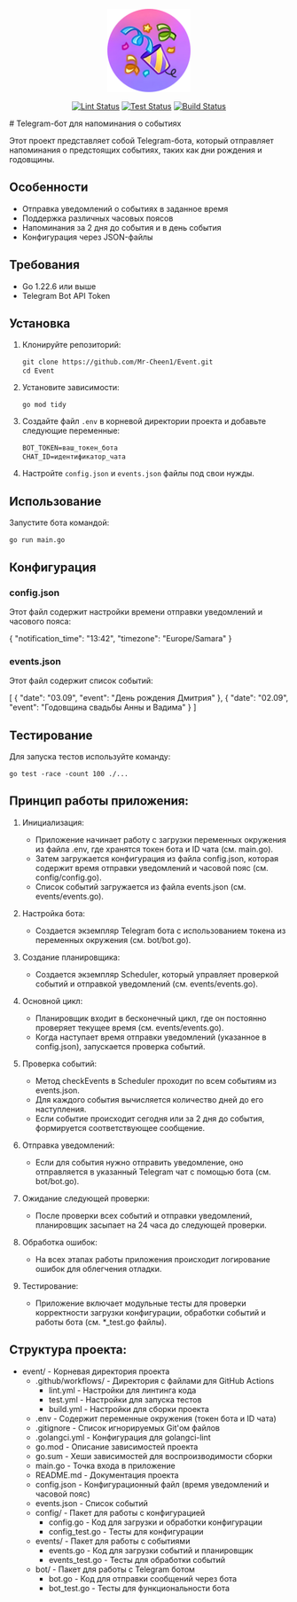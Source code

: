 <p align="center">
  <img src="event.png" width="150">
</p>

<p align="center">
  <a href="https://github.com/Mr-Cheen1/Event/actions/workflows/lint.yml"><img src="https://github.com/Mr-Cheen1/Event/actions/workflows/lint.yml/badge.svg" alt="Lint Status"/></a>
  <a href="https://github.com/Mr-Cheen1/Event/actions/workflows/test.yml"><img src="https://github.com/Mr-Cheen1/Event/actions/workflows/test.yml/badge.svg" alt="Test Status"/></a>
  <a href="https://github.com/Mr-Cheen1/Event/actions/workflows/build.yml"><img src="https://github.com/Mr-Cheen1/Event/actions/workflows/build.yml/badge.svg" alt="Build Status"/></a>
</p>
# Telegram-бот для напоминания о событиях

Этот проект представляет собой Telegram-бота, который отправляет напоминания о предстоящих событиях, таких как дни рождения и годовщины.

## Особенности

- Отправка уведомлений о событиях в заданное время
- Поддержка различных часовых поясов
- Напоминания за 2 дня до события и в день события
- Конфигурация через JSON-файлы

## Требования

- Go 1.22.6 или выше
- Telegram Bot API Token

## Установка

1. Клонируйте репозиторий:
   
   ```
   git clone https://github.com/Mr-Cheen1/Event.git
   cd Event
   ```

2. Установите зависимости:
   
   ```
   go mod tidy
   ```

3. Создайте файл `.env` в корневой директории проекта и добавьте следующие переменные:
   
   ```
   BOT_TOKEN=ваш_токен_бота
   CHAT_ID=идентификатор_чата
   ```

4. Настройте `config.json` и `events.json` файлы под свои нужды.

## Использование

Запустите бота командой:

```
go run main.go
```
## Конфигурация

### config.json

Этот файл содержит настройки времени отправки уведомлений и часового пояса:

{
"notification_time": "13:42",
"timezone": "Europe/Samara"
}

### events.json

Этот файл содержит список событий:

[
{
"date": "03.09",
"event": "День рождения Дмитрия"
},
{
"date": "02.09",
"event": "Годовщина свадьбы Анны и Вадима"
}
]

## Тестирование

Для запуска тестов используйте команду:

```
go test -race -count 100 ./...
```

## Принцип работы приложения:

1. Инициализация:
   - Приложение начинает работу с загрузки переменных окружения из файла .env, где хранятся токен бота и ID чата (см. main.go).
   - Затем загружается конфигурация из файла config.json, которая содержит время отправки уведомлений и часовой пояс (см. config/config.go).
   - Список событий загружается из файла events.json (см. events/events.go).

2. Настройка бота:
   - Создается экземпляр Telegram бота с использованием токена из переменных окружения (см. bot/bot.go).

3. Создание планировщика:
   - Создается экземпляр Scheduler, который управляет проверкой событий и отправкой уведомлений (см. events/events.go).

4. Основной цикл:
   - Планировщик входит в бесконечный цикл, где он постоянно проверяет текущее время (см. events/events.go).
   - Когда наступает время отправки уведомлений (указанное в config.json), запускается проверка событий.

5. Проверка событий:
   - Метод checkEvents в Scheduler проходит по всем событиям из events.json.
   - Для каждого события вычисляется количество дней до его наступления.
   - Если событие происходит сегодня или за 2 дня до события, формируется соответствующее сообщение.

6. Отправка уведомлений:
   - Если для события нужно отправить уведомление, оно отправляется в указанный Telegram чат с помощью бота (см. bot/bot.go).

7. Ожидание следующей проверки:
   - После проверки всех событий и отправки уведомлений, планировщик засыпает на 24 часа до следующей проверки.

8. Обработка ошибок:
   - На всех этапах работы приложения происходит логирование ошибок для облегчения отладки.

9. Тестирование:
   - Приложение включает модульные тесты для проверки корректности загрузки конфигурации, обработки событий и работы бота (см. *_test.go файлы).

## Структура проекта:

- event/ - Корневая директория проекта
  - .github/workflows/ - Директория с файлами для GitHub Actions
    - lint.yml - Настройки для линтинга кода
    - test.yml - Настройки для запуска тестов
    - build.yml - Настройки для сборки проекта
  - .env - Содержит переменные окружения (токен бота и ID чата)
  - .gitignore - Список игнорируемых Git'ом файлов
  - .golangci.yml - Конфигурация для golangci-lint
  - go.mod - Описание зависимостей проекта
  - go.sum - Хеши зависимостей для воспроизводимости сборки
  - main.go - Точка входа в приложение
  - README.md - Документация проекта
  - config.json - Конфигурационный файл (время уведомлений и часовой пояс)
  - events.json - Список событий
  - config/ - Пакет для работы с конфигурацией
    - config.go - Код для загрузки и обработки конфигурации
    - config_test.go - Тесты для конфигурации
  - events/ - Пакет для работы с событиями
    - events.go - Код для загрузки событий и планировщик
    - events_test.go - Тесты для обработки событий
  - bot/ - Пакет для работы с Telegram ботом
    - bot.go - Код для отправки сообщений через бота
    - bot_test.go - Тесты для функциональности бота